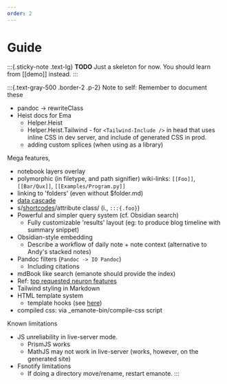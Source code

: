 ```yaml
---
order: 2
---
```


# Guide

:::{.sticky-note .text-lg}
**TODO** Just a skeleton for now. You should learn from [[demo]] instead.
:::


:::{.text-gray-500 .border-2 .p-2}
Note to self: Remember to document these

- pandoc -> rewriteClass
- Heist docs for Ema
  - Helper.Heist
  - Helper.Heist.Tailwind - for `<Tailwind-Include />` in head that uses inline CSS in dev server, and include of generated CSS in prod.
  - adding custom splices (when using as a library)

Mega features,

- notebook layers overlay
- polymorphic (in filetype, and path signifier) wiki-links: `[[Foo]]`, `[[Bar/Qux]]`, `[[Examples/Program.py]]`
- linking to 'folders' (even without $folder.md)
- [data cascade](https://www.11ty.dev/docs/data-cascade/)
- s/[shortcodes](https://web.dev/how-we-build-webdev-and-use-web-components/#templating)/attribute class/ (i., `:::{.foo}`)
- Powerful and simpler query system (cf. Obsidian search)
  - Fully customizable 'results' layout (eg: to produce blog timeline with summary snippet)
- Obsidian-style embedding
  - Describe a workflow of daily note + note context (alternative to Andy's stacked notes)
- Pandoc filters (`Pandoc -> IO Pandoc`)
  - Including citations
- mdBook like search (emanote should provide the index)
- Ref: [top requested neuron features](https://github.com/srid/neuron/issues?q=is%3Aissue+is%3Aopen+sort%3Areactions)
- Tailwind styling in Markdown
- HTML template system
  - template hooks (see [here](https://github.com/srid/emanote/discussions/131))
- compiled css: via _emanote-bin/compile-css script

Known limitations

- JS unreliability in live-server mode.
	- PrismJS works
	- MathJS may not work in live-server (works, however, on the generated site)
- Fsnotify limitations
  - If doing a directory move/rename, restart emanote.
:::